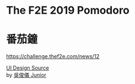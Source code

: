 # The F2E 2019 Pomodoro
 
 番茄鐘
 ============
 https://challenge.thef2e.com/news/12

[UI Design Source](https://xd.adobe.com/spec/4f6eb081-4411-4b48-69ae-34b92df3f3e4-395f/screen/f6907edb-4d28-4e99-8957-70895473e6c5/work-countdown)<br>
by [吳俊儀 Junior](https://challenge.thef2e.com/user/2760?schedule=2468#works-2468)
